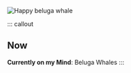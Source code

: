 ![Happy beluga whale](https://www.coolantarctica.com/Antarctica%20fact%20file/wildlife/Arctic_animals/Delphinapterus_leucas_Steve-snodgrass-CC2-Att-Gen.jpg)

::: callout
## Now 
__Currently on my Mind__: Beluga Whales
:::